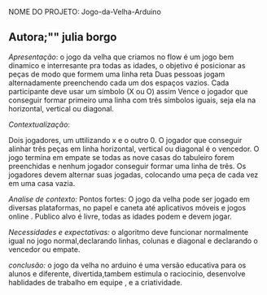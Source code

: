 NOME DO PROJETO: Jogo-da-Velha-Arduino

## Autora;"" julia borgo

*Apresentação*:
o jogo da velha  que criamos no flow é um jogo bem dinamico e interresante pra todas as idades, o  objetivo é posicionar as peças de modo que formem uma linha reta Duas pessoas jogam alternadamente preenchendo cada um dos espaços vazios. Cada participante deve usar um símbolo (X ou O) assim Vence o jogador que conseguir formar primeiro uma linha com três símbolos iguais, seja ela na horizontal, vertical ou diagonal.

*Contextualização*:

Dois jogadores, um uttilizando x e o outro 0.
O jogador que conseguir alinhar três peças em linha horizontal, vertical ou diagonal é o vencedor.
O jogo termina em empate se todas as nove casas do tabuleiro forem preenchidas e nenhum jogador conseguir formar uma linha de três.
Os jogadores devem alternar suas jogadas, colocando uma peça de cada vez em uma casa vazia.


*Analise de contexto:*
Pontos fortes: O jogo da velha pode ser jogado em diversas plataformas, no papel e caneta até aplicativos móveis e jogos online .
Publico alvo é livre, todas as idades podem e devem jogar.


*Necessidades e expectativas:*
o algoritmo deve funcionar normalmente igual no jogo normal,declarando linhas, colunas e diagonal e declarando o vencedor ou empate.


*conclusão:*
o jogo da velha no arduino é uma versão educativa para os alunos e diferente, divertida,tambem  estimula o raciocinio, desenvolve hablidades de trabalho em equipe , e a criatividade.





